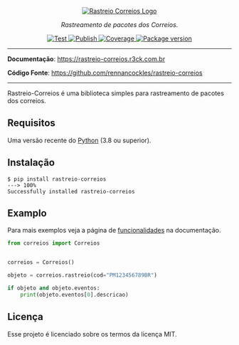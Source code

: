 <p align="center">
  <a href="https://rastreio-correios.r3ck.com.br">
    <img src="https://rastreio-correios.r3ck.com.br/assets/img/caminhao-correios.png" alt="Rastreio Correios Logo" />
  </a>
</p>

<p align="center">
    <em>Rastreamento de pacotes dos Correios.</em>
</p>

<p align="center">
  <a href="https://github.com/rennancockles/rastreio-correios/actions?query=workflow%3ACheck%20&%20Test" target="_blank">
      <img src="https://img.shields.io/github/workflow/status/rennancockles/rastreio-correios/Check%20&%20Test?label=Test" alt="Test">
  </a>
  <a href="https://github.com/rennancockles/rastreio-correios/actions?query=workflow%3APublish" target="_blank">
      <img src="https://img.shields.io/github/workflow/status/rennancockles/rastreio-correios/Publish?label=Publish" alt="Publish">
  </a>
  <a href="https://codecov.io/gh/rennancockles/rastreio-correios" target="_blank">
      <img src="https://img.shields.io/codecov/c/github/rennancockles/rastreio-correios?color=%2334D058" alt="Coverage">
  </a>
  <a href="https://pypi.org/project/rastreio-correios/" target="_blank">
      <img src="https://img.shields.io/pypi/v/rastreio-correios?color=blue" alt="Package version">
  </a>
</p>

---

**Documentação**: <a href="https://rastreio-correios.r3ck.com.br" target="_blank">https://rastreio-correios.r3ck.com.br</a>

**Código Fonte**: <a href="https://github.com/rennancockles/rastreio-correios" target="_blank">https://github.com/rennancockles/rastreio-correios</a>

---

Rastreio-Correios é uma biblioteca simples para rastreamento de pacotes dos correios.

## Requisitos

Uma versão recente do <a href="https://www.python.org/downloads/" class="external-link" target="_blank">Python</a> (3.8 ou superior).

## Instalação

<div class="termy">

```console
$ pip install rastreio-correios
---> 100%
Successfully installed rastreio-correios
```

</div>

## Examplo

Para mais exemplos veja a página de <a href="https://rastreio-correios.r3ck.com.br/funcionalidades/" class="external-link" target="_blank">funcionalidades</a> na documentação.


```Python
from correios import Correios


correios = Correios()

objeto = correios.rastreio(cod="PM123456789BR")

if objeto and objeto.eventos:
    print(objeto.eventos[0].descricao)
```

## Licença

Esse projeto é licenciado sobre os termos da licença MIT.